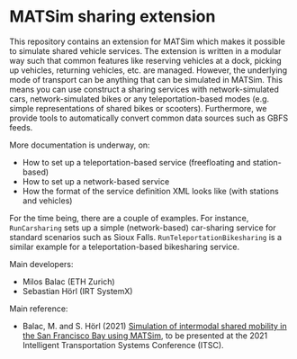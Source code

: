 # MATSim sharing extension

This repository contains an extension for MATSim which makes it possible to simulate shared vehicle services. The extension is written in a modular way such that common features like reserving vehicles at a dock, picking up vehicles, returning vehicles, etc. are managed. However, the underlying mode of transport can be anything that can be simulated in MATSim. This means you can use construct a sharing services with network-simulated cars, network-simulated bikes or any teleportation-based modes (e.g. simple representations of shared bikes or scooters). Furthermore, we provide tools to automatically convert common data sources such as GBFS feeds.

More documentation is underway, on:
- How to set up a teleportation-based service (freefloating and station-based)
- How to set up a network-based service
- How the format of the service definition XML looks like (with stations and vehicles)

For the time being, there are a couple of examples. For instance, `RunCarsharing` sets up a simple (network-based) car-sharing service for standard scenarios such as Sioux Falls. `RunTeleportationBikesharing` is a similar example for a teleportation-based bikesharing service.

Main developers:
- Milos Balac (ETH Zurich)
- Sebastian Hörl (IRT SystemX)

Main reference:
- Balac, M. and S. Hörl (2021) [Simulation of intermodal shared mobility in the San Francisco Bay using MATSim](https://www.researchgate.net/publication/351069421_Simulation_of_intermodal_shared_mobility_in_the_San_Francisco_Bay_using_MATSim), to be presented at the 2021 Intelligent Transportation Systems Conference (ITSC).
